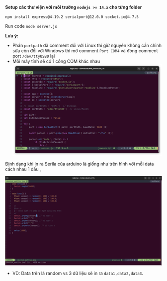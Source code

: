**Setup các thư viện với môi trường `nodejs >= 14.x` cho từng folder**
```
npm install express@4.19.2 serialport@12.0.0 socket.io@4.7.5
```
Run code `node server.js`

**Lưu ý:**
- Phần `portpath` đã comment đối với Linux thì giữ nguyên không cần chỉnh sữa còn đối với Windows thì mở comment `Port COM4` và đóng comment port `/dev/ttyUSB0` lại
- Mỗi máy tính sẽ có 1 cổng COM khác nhau
![Port](https://github.com/DoanCongQui/Web_Sensor/blob/main/img/Port.png)

Định dạng khi in ra Serila của arduino là giống như trên hình với mỗi data cách nhau 1 dấu `,` 

![Arduino](https://github.com/DoanCongQui/Web_Sensor/blob/main/img/Arduino.png)

- VD: Data trên là random vs 3 dữ liệu sẽ in ra `data1,data2,data3`.
